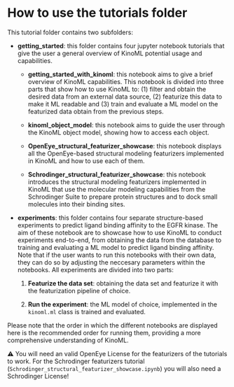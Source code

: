 How to use the tutorials folder
==============================
This tutorial folder contains two subfolders:



* **getting_started**: this folder contains four jupyter notebook tutorials that give the user a general overview of KinoML potential usage and capabilities.

    * **getting_started_with_kinoml**: this notebook aims to give a brief overview of KinoML capabilities. This notebook is divided into three parts that show how to use KinoML to: (1) filter and obtain the desired data from an external data source, (2) featurize this data to make it ML readable and (3) train and evaluate a ML model on the featurized data obtain from the previous steps. 

    * **kinoml_object_model**: this notebook aims to guide the user through the KinoML object model, showing how to access each object.

    * **OpenEye_structural_featurizer_showcase**: this notebook displays all the OpenEye-based structural modeling featurizers implemented in KinoML and how to use each of them.

    * **Schrodinger_structural_featurizer_showcase**: this notebook introduces the structural modeling featurizers implemented in KinoML that use the molecular modeling capabilities from the Schrodinger Suite to prepare protein structures and to dock small molecules into their binding sites.



* **experiments**:  this folder contains four separate structure-based experiments to predict ligand binding affinity to the EGFR kinase. The aim of these notebook are to showcase how to use KinoML to conduct experiments end-to-end, from obtaining the data from the database to training and evaluating a ML model to predict ligand binding affinity. Note that if the user wants to run this notebooks with their own data, they can do so by adjusting the neccesary parameters within the notebooks. All experiments are divided into two parts:

    1. **Featurize the data set**: obtaining the data set and featurize it with the featurization pipeline of choice.

    2. **Run the experiment**: the ML model of choice, implemented in the `kinoml.ml` class is trained and evaluated.


Please note that the order in which the different notebooks are displayed here is the recommended order for running them, providing a more comprehensive understanding of KinoML.

⚠️ You will need an valid OpenEye License for the featurizers of the tutorials to work. For the Schrodinger featurizers tutorial (`Schrodinger_structural_featurizer_showcase.ipynb`) you will also need a Schrodinger License!

